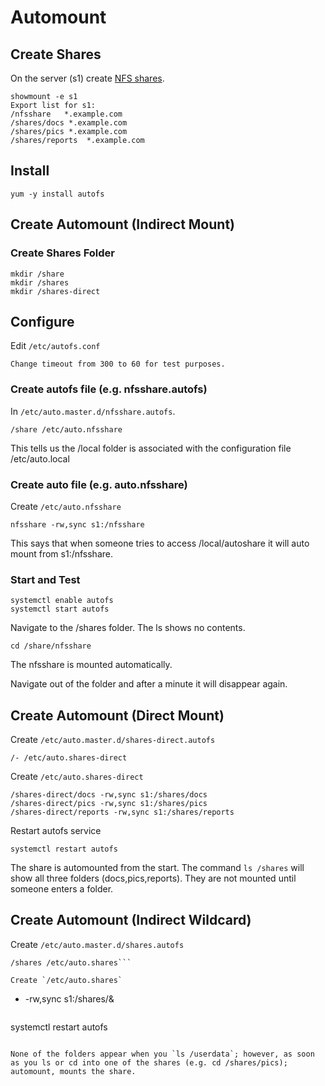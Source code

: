 # Automount

## Create Shares

On the server (s1) create [NFS shares](./NFS.md).

```
showmount -e s1
Export list for s1:
/nfsshare   *.example.com
/shares/docs *.example.com
/shares/pics *.example.com
/shares/reports  *.example.com
```

## Install
```
yum -y install autofs
```

## Create Automount (Indirect Mount)

### Create Shares Folder
```
mkdir /share
mkdir /shares
mkdir /shares-direct
```

## Configure

Edit `/etc/autofs.conf`

```
Change timeout from 300 to 60 for test purposes.
```

### Create autofs file (e.g. nfsshare.autofs)
In `/etc/auto.master.d/nfsshare.autofs`.

```
/share /etc/auto.nfsshare
```

This tells us the /local folder is associated with the configuration file /etc/auto.local

### Create auto file (e.g. auto.nfsshare)

Create `/etc/auto.nfsshare`

```
nfsshare -rw,sync s1:/nfsshare
```

This says that when someone tries to access /local/autoshare it will auto mount from s1:/nfsshare.

### Start and Test

```
systemctl enable autofs
systemctl start autofs
```

Navigate to the /shares folder.  The ls shows no contents.

```
cd /share/nfsshare
```

The nfsshare is mounted automatically.

Navigate out of the folder and after a minute it will disappear again. 

## Create Automount (Direct Mount)

Create `/etc/auto.master.d/shares-direct.autofs`

```
/- /etc/auto.shares-direct
```

Create `/etc/auto.shares-direct`

```
/shares-direct/docs -rw,sync s1:/shares/docs
/shares-direct/pics -rw,sync s1:/shares/pics
/shares-direct/reports -rw,sync s1:/shares/reports
```

Restart autofs service

```
systemctl restart autofs
```

The share is automounted from the start.   The command `ls /shares` will show all three folders (docs,pics,reports). They are not mounted until someone enters a folder. 

## Create Automount (Indirect Wildcard)

Create `/etc/auto.master.d/shares.autofs`

```
/shares /etc/auto.shares```

Create `/etc/auto.shares`

```
* -rw,sync s1:/shares/&
```

```
systemctl restart autofs
```

None of the folders appear when you `ls /userdata`; however, as soon as you ls or cd into one of the shares (e.g. cd /shares/pics); automount, mounts the share.





